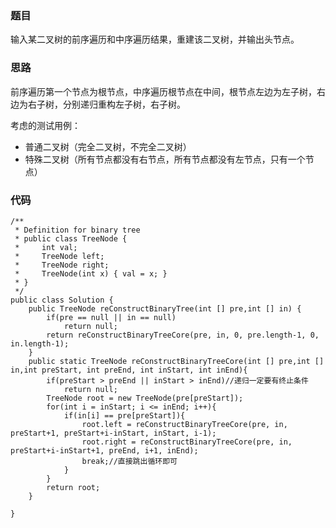 ### 题目
输入某二叉树的前序遍历和中序遍历结果，重建该二叉树，并输出头节点。

### 思路
前序遍历第一个节点为根节点，中序遍历根节点在中间，根节点左边为左子树，右边为右子树，分别递归重构左子树，右子树。

   考虑的测试用例：

   - 普通二叉树（完全二叉树，不完全二叉树）
   - 特殊二叉树（所有节点都没有右节点，所有节点都没有左节点，只有一个节点）

### 代码
```
/**
 * Definition for binary tree
 * public class TreeNode {
 *     int val;
 *     TreeNode left;
 *     TreeNode right;
 *     TreeNode(int x) { val = x; }
 * }
 */
public class Solution {
    public TreeNode reConstructBinaryTree(int [] pre,int [] in) {
        if(pre == null || in == null)
			return null;
		return reConstructBinaryTreeCore(pre, in, 0, pre.length-1, 0, in.length-1);
    }
	public static TreeNode reConstructBinaryTreeCore(int [] pre,int [] in,int preStart, int preEnd, int inStart, int inEnd){
		if(preStart > preEnd || inStart > inEnd)//递归一定要有终止条件
			return null;
		TreeNode root = new TreeNode(pre[preStart]);
		for(int i = inStart; i <= inEnd; i++){
			if(in[i] == pre[preStart]){
				root.left = reConstructBinaryTreeCore(pre, in, preStart+1, preStart+i-inStart, inStart, i-1);
				root.right = reConstructBinaryTreeCore(pre, in, preStart+i-inStart+1, preEnd, i+1, inEnd);
				break;//直接跳出循环即可
			}
		}
		return root;
	}
	
}
```